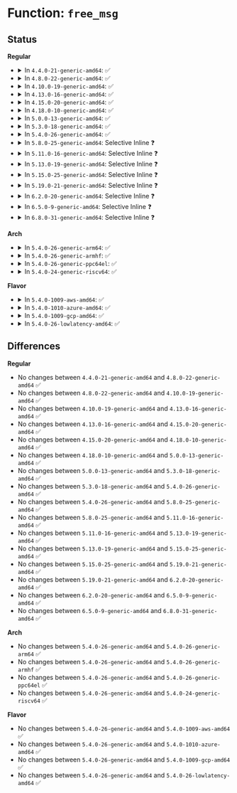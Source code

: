 # Function: <code>free_msg</code>

## Status
<b>Regular</b>
<ul>
<li>
<details>
<summary>In <code>4.4.0-21-generic-amd64</code>: ✅</summary>

```c
void free_msg(struct msg_msg * msg)
```

```json
{
  "name": "free_msg",
  "collision_type": "Unique Global",
  "inline_type": "No",
  "funcs": [
    {
      "addr": 18446744071582143920,
      "name": "free_msg",
      "external": true,
      "loc": "ipc/msgutil.c:171",
      "file": "ipc/msgutil.c",
      "inline": "seen, unknown",
      "caller_inline": [],
      "caller_func": [
        "ipc/msgutil.c:alloc_msg",
        "ipc/msgutil.c:load_msg",
        "ipc/msg.c:freeque",
        "ipc/msg.c:do_msgsnd",
        "ipc/msg.c:do_msgrcv",
        "ipc/msg.c:do_msgrcv",
        "ipc/msg.c:do_msgrcv",
        "ipc/mqueue.c:SyS_mq_timedsend",
        "ipc/mqueue.c:SyS_mq_timedreceive"
      ]
    }
  ],
  "symbols": [
    {
      "addr": 18446744071582143920,
      "name": "free_msg",
      "section": ".text",
      "bind": "STB_GLOBAL",
      "size": 62
    }
  ]
}
```
</details>
</li>
<li>
<details>
<summary>In <code>4.8.0-22-generic-amd64</code>: ✅</summary>

```c
void free_msg(struct msg_msg * msg)
```

```json
{
  "name": "free_msg",
  "collision_type": "Unique Global",
  "inline_type": "No",
  "funcs": [
    {
      "addr": 18446744071582359968,
      "name": "free_msg",
      "external": true,
      "loc": "ipc/msgutil.c:169",
      "file": "ipc/msgutil.c",
      "inline": "seen, unknown",
      "caller_inline": [],
      "caller_func": [
        "ipc/msgutil.c:load_msg",
        "ipc/msgutil.c:alloc_msg",
        "ipc/msg.c:do_msgrcv",
        "ipc/msg.c:do_msgrcv",
        "ipc/msg.c:do_msgrcv",
        "ipc/msg.c:do_msgsnd",
        "ipc/msg.c:freeque",
        "ipc/mqueue.c:SyS_mq_timedreceive",
        "ipc/mqueue.c:SyS_mq_timedsend"
      ]
    }
  ],
  "symbols": [
    {
      "addr": 18446744071582359968,
      "name": "free_msg",
      "section": ".text",
      "bind": "STB_GLOBAL",
      "size": 62
    }
  ]
}
```
</details>
</li>
<li>
<details>
<summary>In <code>4.10.0-19-generic-amd64</code>: ✅</summary>

```c
void free_msg(struct msg_msg * msg)
```

```json
{
  "name": "free_msg",
  "collision_type": "Unique Global",
  "inline_type": "No",
  "funcs": [
    {
      "addr": 18446744071582451328,
      "name": "free_msg",
      "external": true,
      "loc": "ipc/msgutil.c:169",
      "file": "ipc/msgutil.c",
      "inline": "seen, unknown",
      "caller_inline": [],
      "caller_func": [
        "ipc/msgutil.c:load_msg",
        "ipc/msgutil.c:alloc_msg",
        "ipc/msg.c:do_msgrcv",
        "ipc/msg.c:do_msgrcv",
        "ipc/msg.c:do_msgrcv",
        "ipc/msg.c:do_msgsnd",
        "ipc/msg.c:freeque",
        "ipc/mqueue.c:SyS_mq_timedreceive",
        "ipc/mqueue.c:SyS_mq_timedsend"
      ]
    }
  ],
  "symbols": [
    {
      "addr": 18446744071582451328,
      "name": "free_msg",
      "section": ".text",
      "bind": "STB_GLOBAL",
      "size": 62
    }
  ]
}
```
</details>
</li>
<li>
<details>
<summary>In <code>4.13.0-16-generic-amd64</code>: ✅</summary>

```c
void free_msg(struct msg_msg * msg)
```

```json
{
  "name": "free_msg",
  "collision_type": "Unique Global",
  "inline_type": "No",
  "funcs": [
    {
      "addr": 18446744071582530128,
      "name": "free_msg",
      "external": true,
      "loc": "ipc/msgutil.c:169",
      "file": "ipc/msgutil.c",
      "inline": "seen, unknown",
      "caller_inline": [],
      "caller_func": [
        "ipc/msgutil.c:load_msg",
        "ipc/msgutil.c:load_msg",
        "ipc/msg.c:do_msgrcv",
        "ipc/msg.c:do_msgrcv",
        "ipc/msg.c:do_msgrcv",
        "ipc/msg.c:do_msgsnd",
        "ipc/msg.c:freeque",
        "ipc/mqueue.c:do_mq_timedreceive",
        "ipc/mqueue.c:do_mq_timedsend"
      ]
    }
  ],
  "symbols": [
    {
      "addr": 18446744071582530128,
      "name": "free_msg",
      "section": ".text",
      "bind": "STB_GLOBAL",
      "size": 62
    }
  ]
}
```
</details>
</li>
<li>
<details>
<summary>In <code>4.15.0-20-generic-amd64</code>: ✅</summary>

```c
void free_msg(struct msg_msg * msg)
```

```json
{
  "name": "free_msg",
  "collision_type": "Unique Global",
  "inline_type": "No",
  "funcs": [
    {
      "addr": 18446744071582678720,
      "name": "free_msg",
      "external": true,
      "loc": "ipc/msgutil.c:169",
      "file": "ipc/msgutil.c",
      "inline": "seen, unknown",
      "caller_inline": [],
      "caller_func": [
        "ipc/msgutil.c:load_msg",
        "ipc/msgutil.c:load_msg",
        "ipc/msg.c:do_msgrcv",
        "ipc/msg.c:do_msgrcv",
        "ipc/msg.c:do_msgrcv",
        "ipc/msg.c:do_msgsnd",
        "ipc/msg.c:freeque",
        "ipc/mqueue.c:do_mq_timedreceive",
        "ipc/mqueue.c:do_mq_timedsend"
      ]
    }
  ],
  "symbols": [
    {
      "addr": 18446744071582678720,
      "name": "free_msg",
      "section": ".text",
      "bind": "STB_GLOBAL",
      "size": 62
    }
  ]
}
```
</details>
</li>
<li>
<details>
<summary>In <code>4.18.0-10-generic-amd64</code>: ✅</summary>

```c
void free_msg(struct msg_msg * msg)
```

```json
{
  "name": "free_msg",
  "collision_type": "Unique Global",
  "inline_type": "No",
  "funcs": [
    {
      "addr": 18446744071582872256,
      "name": "free_msg",
      "external": true,
      "loc": "ipc/msgutil.c:169",
      "file": "ipc/msgutil.c",
      "inline": "seen, unknown",
      "caller_inline": [],
      "caller_func": [
        "ipc/msgutil.c:load_msg",
        "ipc/msgutil.c:load_msg",
        "ipc/msg.c:do_msgrcv",
        "ipc/msg.c:do_msgrcv",
        "ipc/msg.c:do_msgrcv",
        "ipc/msg.c:do_msgsnd",
        "ipc/msg.c:freeque",
        "ipc/mqueue.c:do_mq_timedreceive",
        "ipc/mqueue.c:do_mq_timedsend"
      ]
    }
  ],
  "symbols": [
    {
      "addr": 18446744071582872256,
      "name": "free_msg",
      "section": ".text",
      "bind": "STB_GLOBAL",
      "size": 62
    }
  ]
}
```
</details>
</li>
<li>
<details>
<summary>In <code>5.0.0-13-generic-amd64</code>: ✅</summary>

```c
void free_msg(struct msg_msg * msg)
```

```json
{
  "name": "free_msg",
  "collision_type": "Unique Global",
  "inline_type": "No",
  "funcs": [
    {
      "addr": 18446744071582980304,
      "name": "free_msg",
      "external": true,
      "loc": "ipc/msgutil.c:169",
      "file": "ipc/msgutil.c",
      "inline": "seen, unknown",
      "caller_inline": [],
      "caller_func": [
        "ipc/msgutil.c:load_msg",
        "ipc/msgutil.c:load_msg",
        "ipc/msg.c:do_msgrcv",
        "ipc/msg.c:do_msgrcv",
        "ipc/msg.c:do_msgrcv",
        "ipc/msg.c:do_msgsnd",
        "ipc/msg.c:freeque",
        "ipc/mqueue.c:do_mq_timedreceive",
        "ipc/mqueue.c:do_mq_timedsend"
      ]
    }
  ],
  "symbols": [
    {
      "addr": 18446744071582980304,
      "name": "free_msg",
      "section": ".text",
      "bind": "STB_GLOBAL",
      "size": 62
    }
  ]
}
```
</details>
</li>
<li>
<details>
<summary>In <code>5.3.0-18-generic-amd64</code>: ✅</summary>

```c
void free_msg(struct msg_msg * msg)
```

```json
{
  "name": "free_msg",
  "collision_type": "Unique Global",
  "inline_type": "No",
  "funcs": [
    {
      "addr": 18446744071583161232,
      "name": "free_msg",
      "external": true,
      "loc": "ipc/msgutil.c:169",
      "file": "ipc/msgutil.c",
      "inline": "seen, unknown",
      "caller_inline": [],
      "caller_func": [
        "ipc/msgutil.c:load_msg",
        "ipc/msgutil.c:load_msg",
        "ipc/msg.c:do_msgrcv",
        "ipc/msg.c:do_msgrcv",
        "ipc/msg.c:do_msgrcv",
        "ipc/msg.c:do_msgsnd",
        "ipc/msg.c:freeque",
        "ipc/mqueue.c:do_mq_timedreceive",
        "ipc/mqueue.c:do_mq_timedsend",
        "ipc/mqueue.c:mqueue_evict_inode"
      ]
    }
  ],
  "symbols": [
    {
      "addr": 18446744071583161232,
      "name": "free_msg",
      "section": ".text",
      "bind": "STB_GLOBAL",
      "size": 67
    }
  ]
}
```
</details>
</li>
<li>
<details>
<summary>In <code>5.4.0-26-generic-amd64</code>: ✅</summary>

```c
void free_msg(struct msg_msg * msg)
```

```json
{
  "name": "free_msg",
  "collision_type": "Unique Global",
  "inline_type": "No",
  "funcs": [
    {
      "addr": 18446744071583267296,
      "name": "free_msg",
      "external": true,
      "loc": "ipc/msgutil.c:169",
      "file": "ipc/msgutil.c",
      "inline": "seen, unknown",
      "caller_inline": [],
      "caller_func": [
        "ipc/msgutil.c:load_msg",
        "ipc/msgutil.c:load_msg",
        "ipc/msg.c:do_msgrcv",
        "ipc/msg.c:do_msgrcv",
        "ipc/msg.c:do_msgrcv",
        "ipc/msg.c:do_msgsnd",
        "ipc/msg.c:freeque",
        "ipc/mqueue.c:do_mq_timedreceive",
        "ipc/mqueue.c:do_mq_timedsend",
        "ipc/mqueue.c:mqueue_evict_inode"
      ]
    }
  ],
  "symbols": [
    {
      "addr": 18446744071583267296,
      "name": "free_msg",
      "section": ".text",
      "bind": "STB_GLOBAL",
      "size": 67
    }
  ]
}
```
</details>
</li>
<li>
<details>
<summary>In <code>5.8.0-25-generic-amd64</code>: Selective Inline ❓</summary>

```c
void free_msg(struct msg_msg * msg)
```

```json
{
  "name": "free_msg",
  "collision_type": "Unique Global",
  "inline_type": "Selective",
  "funcs": [
    {
      "addr": 18446744071583594836,
      "name": "free_msg",
      "external": true,
      "loc": "ipc/msgutil.c:169",
      "file": "ipc/msgutil.c",
      "inline": "not declared, inlined",
      "caller_inline": [
        "ipc/msgutil.c:load_msg",
        "ipc/msgutil.c:alloc_msg"
      ],
      "caller_func": [
        "ipc/msg.c:do_msgrcv",
        "ipc/msg.c:do_msgrcv",
        "ipc/msg.c:do_msgrcv",
        "ipc/msg.c:do_msgsnd",
        "ipc/msg.c:freeque",
        "ipc/mqueue.c:do_mq_timedreceive",
        "ipc/mqueue.c:do_mq_timedsend",
        "ipc/mqueue.c:mqueue_evict_inode"
      ]
    }
  ],
  "symbols": [
    {
      "addr": 18446744071583595536,
      "name": "free_msg",
      "section": ".text",
      "bind": "STB_GLOBAL",
      "size": 67
    }
  ]
}
```
</details>
</li>
<li>
<details>
<summary>In <code>5.11.0-16-generic-amd64</code>: Selective Inline ❓</summary>

```c
void free_msg(struct msg_msg * msg)
```

```json
{
  "name": "free_msg",
  "collision_type": "Unique Global",
  "inline_type": "Selective",
  "funcs": [
    {
      "addr": 18446744071583715188,
      "name": "free_msg",
      "external": true,
      "loc": "ipc/msgutil.c:169",
      "file": "ipc/msgutil.c",
      "inline": "not declared, inlined",
      "caller_inline": [
        "ipc/msgutil.c:load_msg",
        "ipc/msgutil.c:alloc_msg"
      ],
      "caller_func": [
        "ipc/msg.c:do_msgrcv",
        "ipc/msg.c:do_msgrcv",
        "ipc/msg.c:do_msgrcv",
        "ipc/msg.c:do_msgsnd",
        "ipc/msg.c:freeque",
        "ipc/mqueue.c:do_mq_timedreceive",
        "ipc/mqueue.c:do_mq_timedsend",
        "ipc/mqueue.c:mqueue_evict_inode"
      ]
    }
  ],
  "symbols": [
    {
      "addr": 18446744071583715888,
      "name": "free_msg",
      "section": ".text",
      "bind": "STB_GLOBAL",
      "size": 67
    }
  ]
}
```
</details>
</li>
<li>
<details>
<summary>In <code>5.13.0-19-generic-amd64</code>: Selective Inline ❓</summary>

```c
void free_msg(struct msg_msg * msg)
```

```json
{
  "name": "free_msg",
  "collision_type": "Unique Global",
  "inline_type": "Selective",
  "funcs": [
    {
      "addr": 18446744071583739676,
      "name": "free_msg",
      "external": true,
      "loc": "ipc/msgutil.c:169",
      "file": "ipc/msgutil.c",
      "inline": "not declared, inlined",
      "caller_inline": [
        "ipc/msgutil.c:load_msg",
        "ipc/msgutil.c:alloc_msg"
      ],
      "caller_func": [
        "ipc/msg.c:do_msgrcv",
        "ipc/msg.c:do_msgrcv",
        "ipc/msg.c:do_msgrcv",
        "ipc/msg.c:do_msgsnd",
        "ipc/msg.c:freeque",
        "ipc/mqueue.c:do_mq_timedreceive",
        "ipc/mqueue.c:do_mq_timedsend",
        "ipc/mqueue.c:mqueue_evict_inode"
      ]
    }
  ],
  "symbols": [
    {
      "addr": 18446744071583740368,
      "name": "free_msg",
      "section": ".text",
      "bind": "STB_GLOBAL",
      "size": 67
    }
  ]
}
```
</details>
</li>
<li>
<details>
<summary>In <code>5.15.0-25-generic-amd64</code>: Selective Inline ❓</summary>

```c
void free_msg(struct msg_msg * msg)
```

```json
{
  "name": "free_msg",
  "collision_type": "Unique Global",
  "inline_type": "Selective",
  "funcs": [
    {
      "addr": 18446744071584101340,
      "name": "free_msg",
      "external": true,
      "loc": "ipc/msgutil.c:169",
      "file": "ipc/msgutil.c",
      "inline": "not declared, inlined",
      "caller_inline": [
        "ipc/msgutil.c:load_msg",
        "ipc/msgutil.c:alloc_msg"
      ],
      "caller_func": [
        "ipc/msg.c:do_msgrcv",
        "ipc/msg.c:do_msgrcv",
        "ipc/msg.c:do_msgrcv",
        "ipc/msg.c:do_msgsnd",
        "ipc/msg.c:freeque",
        "ipc/mqueue.c:do_mq_timedreceive",
        "ipc/mqueue.c:do_mq_timedsend",
        "ipc/mqueue.c:mqueue_evict_inode"
      ]
    }
  ],
  "symbols": [
    {
      "addr": 18446744071584102032,
      "name": "free_msg",
      "section": ".text",
      "bind": "STB_GLOBAL",
      "size": 67
    }
  ]
}
```
</details>
</li>
<li>
<details>
<summary>In <code>5.19.0-21-generic-amd64</code>: Selective Inline ❓</summary>

```c
void free_msg(struct msg_msg * msg)
```

```json
{
  "name": "free_msg",
  "collision_type": "Unique Global",
  "inline_type": "Selective",
  "funcs": [
    {
      "addr": 18446744071584696925,
      "name": "free_msg",
      "external": true,
      "loc": "ipc/msgutil.c:169",
      "file": "ipc/msgutil.c",
      "inline": "not declared, inlined",
      "caller_inline": [
        "ipc/msgutil.c:load_msg",
        "ipc/msgutil.c:alloc_msg"
      ],
      "caller_func": [
        "ipc/msg.c:do_msgrcv",
        "ipc/msg.c:do_msgrcv",
        "ipc/msg.c:do_msgsnd",
        "ipc/msg.c:freeque",
        "ipc/mqueue.c:do_mq_timedreceive",
        "ipc/mqueue.c:do_mq_timedsend",
        "ipc/mqueue.c:mqueue_evict_inode"
      ]
    }
  ],
  "symbols": [
    {
      "addr": 18446744071584697680,
      "name": "free_msg",
      "section": ".text",
      "bind": "STB_GLOBAL",
      "size": 75
    }
  ]
}
```
</details>
</li>
<li>
<details>
<summary>In <code>6.2.0-20-generic-amd64</code>: Selective Inline ❓</summary>

```c
void free_msg(struct msg_msg * msg)
```

```json
{
  "name": "free_msg",
  "collision_type": "Unique Global",
  "inline_type": "Selective",
  "funcs": [
    {
      "addr": 18446744071585388301,
      "name": "free_msg",
      "external": true,
      "loc": "ipc/msgutil.c:169",
      "file": "ipc/msgutil.c",
      "inline": "not declared, inlined",
      "caller_inline": [
        "ipc/msgutil.c:load_msg",
        "ipc/msgutil.c:alloc_msg"
      ],
      "caller_func": [
        "ipc/msg.c:do_msgrcv",
        "ipc/msg.c:do_msgrcv",
        "ipc/msg.c:do_msgrcv",
        "ipc/msg.c:do_msgsnd",
        "ipc/msg.c:freeque",
        "ipc/mqueue.c:do_mq_timedreceive",
        "ipc/mqueue.c:do_mq_timedsend",
        "ipc/mqueue.c:mqueue_evict_inode"
      ]
    }
  ],
  "symbols": [
    {
      "addr": 18446744071585389104,
      "name": "free_msg",
      "section": ".text",
      "bind": "STB_GLOBAL",
      "size": 75
    }
  ]
}
```
</details>
</li>
<li>
<details>
<summary>In <code>6.5.0-9-generic-amd64</code>: Selective Inline ❓</summary>

```c
void free_msg(struct msg_msg * msg)
```

```json
{
  "name": "free_msg",
  "collision_type": "Unique Global",
  "inline_type": "Selective",
  "funcs": [
    {
      "addr": 18446744071585618957,
      "name": "free_msg",
      "external": true,
      "loc": "ipc/msgutil.c:169",
      "file": "ipc/msgutil.c",
      "inline": "not declared, inlined",
      "caller_inline": [
        "ipc/msgutil.c:load_msg",
        "ipc/msgutil.c:alloc_msg"
      ],
      "caller_func": [
        "ipc/msg.c:do_msgrcv",
        "ipc/msg.c:do_msgrcv",
        "ipc/msg.c:do_msgsnd",
        "ipc/msg.c:freeque",
        "ipc/mqueue.c:do_mq_timedreceive",
        "ipc/mqueue.c:do_mq_timedsend",
        "ipc/mqueue.c:mqueue_evict_inode"
      ]
    }
  ],
  "symbols": [
    {
      "addr": 18446744071585619760,
      "name": "free_msg",
      "section": ".text",
      "bind": "STB_GLOBAL",
      "size": 75
    }
  ]
}
```
</details>
</li>
<li>
<details>
<summary>In <code>6.8.0-31-generic-amd64</code>: Selective Inline ❓</summary>

```c
void free_msg(struct msg_msg * msg)
```

```json
{
  "name": "free_msg",
  "collision_type": "Unique Global",
  "inline_type": "Selective",
  "funcs": [
    {
      "addr": 18446744071585865677,
      "name": "free_msg",
      "external": true,
      "loc": "ipc/msgutil.c:169",
      "file": "ipc/msgutil.c",
      "inline": "not declared, inlined",
      "caller_inline": [
        "ipc/msgutil.c:load_msg",
        "ipc/msgutil.c:alloc_msg"
      ],
      "caller_func": [
        "ipc/msg.c:do_msgrcv",
        "ipc/msg.c:do_msgrcv",
        "ipc/msg.c:do_msgsnd",
        "ipc/msg.c:freeque",
        "ipc/mqueue.c:do_mq_timedreceive",
        "ipc/mqueue.c:do_mq_timedsend",
        "ipc/mqueue.c:mqueue_evict_inode"
      ]
    }
  ],
  "symbols": [
    {
      "addr": 18446744071585866480,
      "name": "free_msg",
      "section": ".text",
      "bind": "STB_GLOBAL",
      "size": 75
    }
  ]
}
```
</details>
</li>
</ul>
<b>Arch</b>
<ul>
<li>
<details>
<summary>In <code>5.4.0-26-generic-arm64</code>: ✅</summary>

```c
void free_msg(struct msg_msg * msg)
```

```json
{
  "name": "free_msg",
  "collision_type": "Unique Global",
  "inline_type": "No",
  "funcs": [
    {
      "addr": 18446603336494998920,
      "name": "free_msg",
      "external": true,
      "loc": "ipc/msgutil.c:169",
      "file": "ipc/msgutil.c",
      "inline": "seen, unknown",
      "caller_inline": [],
      "caller_func": [
        "ipc/msgutil.c:load_msg",
        "ipc/msgutil.c:load_msg",
        "ipc/msg.c:do_msgrcv",
        "ipc/msg.c:do_msgrcv",
        "ipc/msg.c:do_msgsnd",
        "ipc/msg.c:freeque",
        "ipc/mqueue.c:do_mq_timedreceive",
        "ipc/mqueue.c:do_mq_timedsend",
        "ipc/mqueue.c:mqueue_evict_inode"
      ]
    }
  ],
  "symbols": [
    {
      "addr": 18446603336494998920,
      "name": "free_msg",
      "section": ".text",
      "bind": "STB_GLOBAL",
      "size": 84
    }
  ]
}
```
</details>
</li>
<li>
<details>
<summary>In <code>5.4.0-26-generic-armhf</code>: ✅</summary>

```c
void free_msg(struct msg_msg * msg)
```

```json
{
  "name": "free_msg",
  "collision_type": "Unique Global",
  "inline_type": "No",
  "funcs": [
    {
      "addr": 3228411504,
      "name": "free_msg",
      "external": true,
      "loc": "ipc/msgutil.c:169",
      "file": "ipc/msgutil.c",
      "inline": "seen, unknown",
      "caller_inline": [],
      "caller_func": [
        "ipc/msgutil.c:load_msg",
        "ipc/msgutil.c:load_msg",
        "ipc/msg.c:do_msgsnd",
        "ipc/msg.c:freeque",
        "ipc/mqueue.c:do_mq_timedreceive",
        "ipc/mqueue.c:do_mq_timedsend",
        "ipc/mqueue.c:mqueue_evict_inode"
      ]
    }
  ],
  "symbols": [
    {
      "addr": 3228411504,
      "name": "free_msg",
      "section": ".text",
      "bind": "STB_GLOBAL",
      "size": 80
    }
  ]
}
```
</details>
</li>
<li>
<details>
<summary>In <code>5.4.0-26-generic-ppc64el</code>: ✅</summary>

```c
void free_msg(struct msg_msg * msg)
```

```json
{
  "name": "free_msg",
  "collision_type": "Unique Global",
  "inline_type": "No",
  "funcs": [
    {
      "addr": 13835058055288878928,
      "name": "free_msg",
      "external": true,
      "loc": "ipc/msgutil.c:169",
      "file": "ipc/msgutil.c",
      "inline": "seen, unknown",
      "caller_inline": [],
      "caller_func": [
        "ipc/msgutil.c:load_msg",
        "ipc/msgutil.c:load_msg",
        "ipc/msg.c:do_msgrcv",
        "ipc/msg.c:do_msgrcv",
        "ipc/msg.c:do_msgrcv",
        "ipc/msg.c:do_msgsnd",
        "ipc/msg.c:freeque",
        "ipc/mqueue.c:do_mq_timedreceive",
        "ipc/mqueue.c:do_mq_timedsend",
        "ipc/mqueue.c:mqueue_evict_inode"
      ]
    }
  ],
  "symbols": [
    {
      "addr": 13835058055288878928,
      "name": "free_msg",
      "section": ".text",
      "bind": "STB_GLOBAL",
      "size": 140
    }
  ]
}
```
</details>
</li>
<li>
<details>
<summary>In <code>5.4.0-24-generic-riscv64</code>: ✅</summary>

```c
void free_msg(struct msg_msg * msg)
```

```json
{
  "name": "free_msg",
  "collision_type": "Unique Global",
  "inline_type": "No",
  "funcs": [
    {
      "addr": 18446743936274290834,
      "name": "free_msg",
      "external": true,
      "loc": "ipc/msgutil.c:169",
      "file": "ipc/msgutil.c",
      "inline": "seen, unknown",
      "caller_inline": [],
      "caller_func": [
        "ipc/msgutil.c:load_msg",
        "ipc/msgutil.c:load_msg",
        "ipc/msg.c:do_msgsnd",
        "ipc/msg.c:freeque",
        "ipc/mqueue.c:__se_sys_mq_timedreceive",
        "ipc/mqueue.c:__se_sys_mq_timedsend",
        "ipc/mqueue.c:mqueue_evict_inode"
      ]
    }
  ],
  "symbols": [
    {
      "addr": 18446743936274290834,
      "name": "free_msg",
      "section": ".text",
      "bind": "STB_GLOBAL",
      "size": 86
    }
  ]
}
```
</details>
</li>
</ul>
<b>Flavor</b>
<ul>
<li>
<details>
<summary>In <code>5.4.0-1009-aws-amd64</code>: ✅</summary>

```c
void free_msg(struct msg_msg * msg)
```

```json
{
  "name": "free_msg",
  "collision_type": "Unique Global",
  "inline_type": "No",
  "funcs": [
    {
      "addr": 18446744071583236032,
      "name": "free_msg",
      "external": true,
      "loc": "ipc/msgutil.c:169",
      "file": "ipc/msgutil.c",
      "inline": "seen, unknown",
      "caller_inline": [],
      "caller_func": [
        "ipc/msgutil.c:load_msg",
        "ipc/msgutil.c:load_msg",
        "ipc/msg.c:do_msgrcv",
        "ipc/msg.c:do_msgrcv",
        "ipc/msg.c:do_msgrcv",
        "ipc/msg.c:do_msgsnd",
        "ipc/msg.c:freeque",
        "ipc/mqueue.c:do_mq_timedreceive",
        "ipc/mqueue.c:do_mq_timedsend",
        "ipc/mqueue.c:mqueue_evict_inode"
      ]
    }
  ],
  "symbols": [
    {
      "addr": 18446744071583236032,
      "name": "free_msg",
      "section": ".text",
      "bind": "STB_GLOBAL",
      "size": 67
    }
  ]
}
```
</details>
</li>
<li>
<details>
<summary>In <code>5.4.0-1010-azure-amd64</code>: ✅</summary>

```c
void free_msg(struct msg_msg * msg)
```

```json
{
  "name": "free_msg",
  "collision_type": "Unique Global",
  "inline_type": "No",
  "funcs": [
    {
      "addr": 18446744071583173184,
      "name": "free_msg",
      "external": true,
      "loc": "ipc/msgutil.c:169",
      "file": "ipc/msgutil.c",
      "inline": "seen, unknown",
      "caller_inline": [],
      "caller_func": [
        "ipc/msgutil.c:load_msg",
        "ipc/msgutil.c:load_msg",
        "ipc/msg.c:do_msgrcv",
        "ipc/msg.c:do_msgrcv",
        "ipc/msg.c:do_msgrcv",
        "ipc/msg.c:do_msgsnd",
        "ipc/msg.c:freeque",
        "ipc/mqueue.c:do_mq_timedreceive",
        "ipc/mqueue.c:do_mq_timedsend",
        "ipc/mqueue.c:mqueue_evict_inode"
      ]
    }
  ],
  "symbols": [
    {
      "addr": 18446744071583173184,
      "name": "free_msg",
      "section": ".text",
      "bind": "STB_GLOBAL",
      "size": 67
    }
  ]
}
```
</details>
</li>
<li>
<details>
<summary>In <code>5.4.0-1009-gcp-amd64</code>: ✅</summary>

```c
void free_msg(struct msg_msg * msg)
```

```json
{
  "name": "free_msg",
  "collision_type": "Unique Global",
  "inline_type": "No",
  "funcs": [
    {
      "addr": 18446744071583220064,
      "name": "free_msg",
      "external": true,
      "loc": "ipc/msgutil.c:169",
      "file": "ipc/msgutil.c",
      "inline": "seen, unknown",
      "caller_inline": [],
      "caller_func": [
        "ipc/msgutil.c:load_msg",
        "ipc/msgutil.c:load_msg",
        "ipc/msg.c:do_msgrcv",
        "ipc/msg.c:do_msgrcv",
        "ipc/msg.c:do_msgrcv",
        "ipc/msg.c:do_msgsnd",
        "ipc/msg.c:freeque",
        "ipc/mqueue.c:do_mq_timedreceive",
        "ipc/mqueue.c:do_mq_timedsend",
        "ipc/mqueue.c:mqueue_evict_inode"
      ]
    }
  ],
  "symbols": [
    {
      "addr": 18446744071583220064,
      "name": "free_msg",
      "section": ".text",
      "bind": "STB_GLOBAL",
      "size": 67
    }
  ]
}
```
</details>
</li>
<li>
<details>
<summary>In <code>5.4.0-26-lowlatency-amd64</code>: ✅</summary>

```c
void free_msg(struct msg_msg * msg)
```

```json
{
  "name": "free_msg",
  "collision_type": "Unique Global",
  "inline_type": "No",
  "funcs": [
    {
      "addr": 18446744071583314304,
      "name": "free_msg",
      "external": true,
      "loc": "ipc/msgutil.c:169",
      "file": "ipc/msgutil.c",
      "inline": "seen, unknown",
      "caller_inline": [],
      "caller_func": [
        "ipc/msgutil.c:load_msg",
        "ipc/msgutil.c:load_msg",
        "ipc/msg.c:do_msgrcv",
        "ipc/msg.c:do_msgrcv",
        "ipc/msg.c:do_msgrcv",
        "ipc/msg.c:do_msgsnd",
        "ipc/msg.c:freeque",
        "ipc/mqueue.c:do_mq_timedreceive",
        "ipc/mqueue.c:do_mq_timedsend",
        "ipc/mqueue.c:mqueue_evict_inode"
      ]
    }
  ],
  "symbols": [
    {
      "addr": 18446744071583314304,
      "name": "free_msg",
      "section": ".text",
      "bind": "STB_GLOBAL",
      "size": 59
    }
  ]
}
```
</details>
</li>
</ul>

## Differences
<b>Regular</b>
<ul>
<li>
No changes between <code>4.4.0-21-generic-amd64</code> and <code>4.8.0-22-generic-amd64</code> ✅
</li>
<li>
No changes between <code>4.8.0-22-generic-amd64</code> and <code>4.10.0-19-generic-amd64</code> ✅
</li>
<li>
No changes between <code>4.10.0-19-generic-amd64</code> and <code>4.13.0-16-generic-amd64</code> ✅
</li>
<li>
No changes between <code>4.13.0-16-generic-amd64</code> and <code>4.15.0-20-generic-amd64</code> ✅
</li>
<li>
No changes between <code>4.15.0-20-generic-amd64</code> and <code>4.18.0-10-generic-amd64</code> ✅
</li>
<li>
No changes between <code>4.18.0-10-generic-amd64</code> and <code>5.0.0-13-generic-amd64</code> ✅
</li>
<li>
No changes between <code>5.0.0-13-generic-amd64</code> and <code>5.3.0-18-generic-amd64</code> ✅
</li>
<li>
No changes between <code>5.3.0-18-generic-amd64</code> and <code>5.4.0-26-generic-amd64</code> ✅
</li>
<li>
No changes between <code>5.4.0-26-generic-amd64</code> and <code>5.8.0-25-generic-amd64</code> ✅
</li>
<li>
No changes between <code>5.8.0-25-generic-amd64</code> and <code>5.11.0-16-generic-amd64</code> ✅
</li>
<li>
No changes between <code>5.11.0-16-generic-amd64</code> and <code>5.13.0-19-generic-amd64</code> ✅
</li>
<li>
No changes between <code>5.13.0-19-generic-amd64</code> and <code>5.15.0-25-generic-amd64</code> ✅
</li>
<li>
No changes between <code>5.15.0-25-generic-amd64</code> and <code>5.19.0-21-generic-amd64</code> ✅
</li>
<li>
No changes between <code>5.19.0-21-generic-amd64</code> and <code>6.2.0-20-generic-amd64</code> ✅
</li>
<li>
No changes between <code>6.2.0-20-generic-amd64</code> and <code>6.5.0-9-generic-amd64</code> ✅
</li>
<li>
No changes between <code>6.5.0-9-generic-amd64</code> and <code>6.8.0-31-generic-amd64</code> ✅
</li>
</ul>
<b>Arch</b>
<ul>
<li>
No changes between <code>5.4.0-26-generic-amd64</code> and <code>5.4.0-26-generic-arm64</code> ✅
</li>
<li>
No changes between <code>5.4.0-26-generic-amd64</code> and <code>5.4.0-26-generic-armhf</code> ✅
</li>
<li>
No changes between <code>5.4.0-26-generic-amd64</code> and <code>5.4.0-26-generic-ppc64el</code> ✅
</li>
<li>
No changes between <code>5.4.0-26-generic-amd64</code> and <code>5.4.0-24-generic-riscv64</code> ✅
</li>
</ul>
<b>Flavor</b>
<ul>
<li>
No changes between <code>5.4.0-26-generic-amd64</code> and <code>5.4.0-1009-aws-amd64</code> ✅
</li>
<li>
No changes between <code>5.4.0-26-generic-amd64</code> and <code>5.4.0-1010-azure-amd64</code> ✅
</li>
<li>
No changes between <code>5.4.0-26-generic-amd64</code> and <code>5.4.0-1009-gcp-amd64</code> ✅
</li>
<li>
No changes between <code>5.4.0-26-generic-amd64</code> and <code>5.4.0-26-lowlatency-amd64</code> ✅
</li>
</ul>
